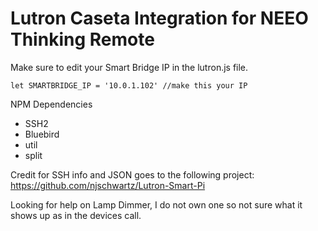 # Lutron Caseta Integration for NEEO Thinking Remote

Make sure to edit your Smart Bridge IP in the lutron.js file.

    let SMARTBRIDGE_IP = '10.0.1.102' //make this your IP

NPM Dependencies
- SSH2
- Bluebird
- util
- split

Credit for SSH info and JSON goes to the following project:
https://github.com/njschwartz/Lutron-Smart-Pi

Looking for help on Lamp Dimmer, I do not own one so not sure what it shows up as in the devices call.